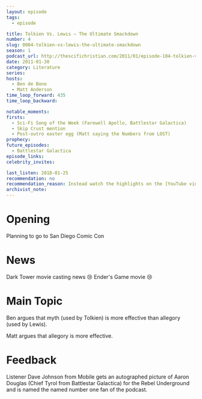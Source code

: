 ```yaml
---
layout: episode
tags:
  - episode

title: Tolkien Vs. Lewis – The Ultimate Smackdown
number: 4
slug: 0004-tolkien-vs-lewis-the-ultimate-smackdown
season: 1
podcast_url: http://thescifichristian.com/2011/01/episode-104-tolkien-vs-lewis-the-ultimate-smackdown/
date: 2011-01-30
category: Literature
series: 
hosts:
  - Ben de Bono
  - Matt Anderson
time_loop_forward: 435
time_loop_backward: 

notable_moments:
firsts: 
  - Sci-Fi Song of the Week (Farewell Apollo, Battlestar Galactica)
  - Skip Crust mention
  - Post-outro easter egg (Matt saying the Numbers from LOST)
prophecy: 
future_episodes: 
  - Battlestar Galactica
episode_links: 
celebrity_invites: 

last_listen: 2018-01-25
recommendation: no
recommendation_reason: Instead watch the highlights on the [YouTube video](https://www.youtube.com/watch?v=qGIErCzLlfI). Ben at least later regrets doing this show in a debate format; both hosts were more focused on winning than on discussion. This doesn't make it a bad episode, but it could have been better.
archivist_note: 
---
```

# Opening
Planning to go to San Diego Comic Con



# News
Dark Tower movie casting news 😢
Ender's Game movie 😢



# Main Topic
Ben argues that myth (used by Tolkien) is more effective than allegory (used by Lewis).

Matt argues that allegory is more effective.



# Feedback
Listener Dave Johnson from Mobile gets an autographed picture of Aaron Douglas (Chief Tyrol from Battlestar Galactica) for the Rebel Underground and is named the named number one fan of the podcast.